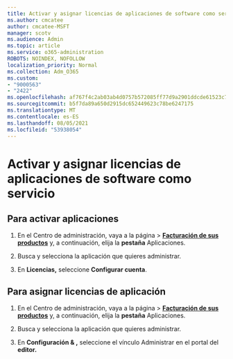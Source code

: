 ```yaml
---
title: Activar y asignar licencias de aplicaciones de software como servicio
ms.author: cmcatee
author: cmcatee-MSFT
manager: scotv
ms.audience: Admin
ms.topic: article
ms.service: o365-administration
ROBOTS: NOINDEX, NOFOLLOW
localization_priority: Normal
ms.collection: Adm_O365
ms.custom:
- "9000563"
- "2422"
ms.openlocfilehash: af767f4c2ab03ab4d0757b572085ff77d9a2901ddcde61523c7f314b11726f25
ms.sourcegitcommit: b5f7da89a650d2915dc652449623c78be6247175
ms.translationtype: MT
ms.contentlocale: es-ES
ms.lasthandoff: 08/05/2021
ms.locfileid: "53938054"
---
```

# <a name="activate-and-assign-software-as-a-service-app-licenses"></a>Activar y asignar licencias de aplicaciones de software como servicio 

## <a name="to-activate-apps"></a>Para activar aplicaciones

1. En el Centro de administración, vaya a la página  >  **[Facturación de sus productos](https://go.microsoft.com/fwlink/p/?linkid=842054)** y, a continuación, elija la **pestaña** Aplicaciones.

2. Busca y selecciona la aplicación que quieres administrar.

3. En **Licencias,** seleccione **Configurar cuenta**.  

## <a name="to-assign-app-licenses"></a>Para asignar licencias de aplicación

1. En el Centro de administración, vaya a la página  >  **[Facturación de sus productos](https://go.microsoft.com/fwlink/p/?linkid=842054)** y, a continuación, elija la **pestaña** Aplicaciones.

2. Busca y selecciona la aplicación que quieres administrar.  

3. En **Configuración & ,** seleccione el vínculo Administrar en el portal del **editor.**